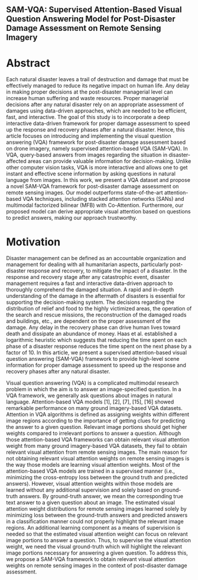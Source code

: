 ## SAM-VQA: Supervised Attention-Based Visual Question Answering Model for Post-Disaster Damage Assessment on Remote Sensing Imagery

# Abstract
Each natural disaster leaves a trail of destruction and damage that must be effectively managed to reduce its negative impact on human life. Any delay in making proper decisions at the post-disaster managerial level can increase human suffering and waste resources. Proper managerial decisions after any natural disaster rely on an appropriate assessment of damages using data-driven approaches, which are needed to be efficient, fast, and interactive. The goal of this study is to incorporate a deep interactive data-driven framework for proper damage assessment to speed up the response and recovery phases after a natural disaster. Hence, this article focuses on introducing and implementing the visual question answering (VQA) framework for post-disaster damage assessment based on drone imagery, namely supervised attention-based VQA (SAM-VQA). In VQA, query-based answers from images regarding the situation in disaster-affected areas can provide valuable information for decision-making. Unlike other computer vision tasks, VQA is more interactive and allows one to get instant and effective scene information by asking questions in natural language from images. In this work, we present a VQA dataset and propose a novel SAM-VQA framework for post-disaster damage assessment on remote sensing images. Our model outperforms state-of-the-art attention-based VQA techniques, including stacked attention networks (SANs) and multimodal factorized bilinear (MFB) with Co-Attention. Furthermore, our proposed model can derive appropriate visual attention based on questions to predict answers, making our approach trustworthy.






# Motivation
Disaster management can be defined as an accountable organization and management for dealing with all humanitarian aspects, particularly post-disaster response and recovery, to mitigate the impact of a disaster. In the response and recovery stage after any catastrophic event, disaster management requires a fast and interactive data-driven approach to thoroughly comprehend the damaged situation. A rapid and in-depth understanding of the damage in the aftermath of disasters is essential for supporting the decision-making system. The decisions regarding the distribution of relief and food to the highly victimized areas, the operation of the search and rescue missions, the reconstruction of the damaged roads and buildings, etc., are dependent on the proper assessment of the damage. Any delay in the recovery phase can drive human lives toward death and dissipate an abundance of money. Haas et al. established a logarithmic heuristic which suggests that reducing the time spent on each phase of a disaster response reduces the time spent on the next phase by a factor of 10. In this article, we present a supervised attention-based visual question answering (SAM-VQA) framework to provide high-level scene information for proper damage assessment to speed up the response and recovery phases after any natural disaster.

Visual question answering (VQA) is a complicated multimodal research problem in which the aim is to answer an image-specified question. In a VQA framework, we generally ask questions about images in natural language. Attention-based VQA models [1], [2], [7], [15], [16] showed remarkable performance on many ground imagery-based VQA datasets. Attention in VQA algorithms is defined as assigning weights within different image regions according to the importance of getting clues for predicting the answer to a given question. Relevant image portions should get higher weights compared to irrelevant portions to answer a question. Although those attention-based VQA frameworks can obtain relevant visual attention weight from many ground imagery-based VQA datasets, they fail to obtain relevant visual attention from remote sensing images. The main reason for not obtaining relevant visual attention weights on remote sensing images is the way those models are learning visual attention weights. Most of the attention-based VQA models are trained in a supervised manner (i.e., minimizing the cross-entropy loss between the ground truth and predicted answers). However, visual attention weights within those models are learned without any additional supervision and solely based on ground-truth answers. By ground-truth answer, we mean the corresponding true text answer to a given question about an image. The estimated visual attention weight distributions for remote sensing images learned solely by minimizing loss between the ground-truth answers and predicted answers in a classification manner could not properly highlight the relevant image regions. An additional learning component as a means of supervision is needed so that the estimated visual attention weight can focus on relevant image portions to answer a question. Thus, to supervise the visual attention weight, we need the visual ground-truth which will highlight the relevant image portions necessary for answering a given question. To address this, we propose a SAM-VQA framework to obtain relevant visual attention weights on remote sensing images in the context of post-disaster damage assessment.
